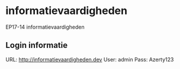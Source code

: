 # informatievaardigheden
EP17-14 informatievaardigheden

## Login informatie
URL: http://informatievaardigheden.dev
User: admin
Pass: Azerty123
